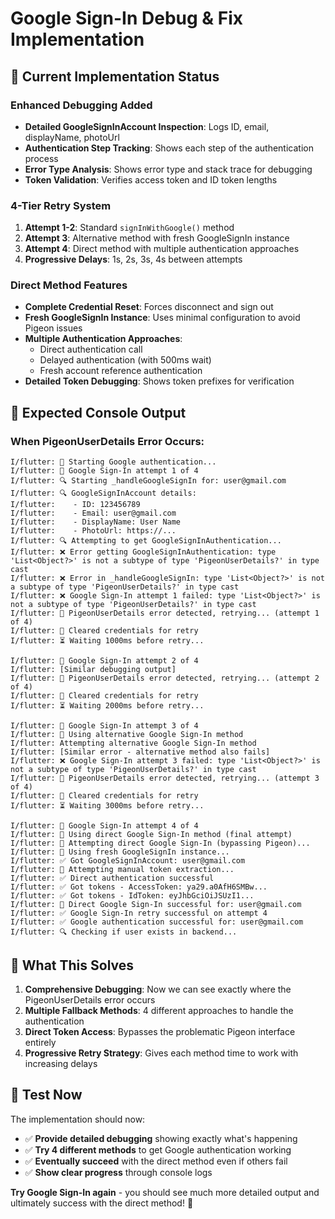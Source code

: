 # Google Sign-In Debug & Fix Implementation

## 🔧 **Current Implementation Status**

### **Enhanced Debugging Added**
- **Detailed GoogleSignInAccount Inspection**: Logs ID, email, displayName, photoUrl
- **Authentication Step Tracking**: Shows each step of the authentication process
- **Error Type Analysis**: Shows error type and stack trace for debugging
- **Token Validation**: Verifies access token and ID token lengths

### **4-Tier Retry System**
1. **Attempt 1-2**: Standard `signInWithGoogle()` method
2. **Attempt 3**: Alternative method with fresh GoogleSignIn instance  
3. **Attempt 4**: Direct method with multiple authentication approaches
4. **Progressive Delays**: 1s, 2s, 3s, 4s between attempts

### **Direct Method Features**
- **Complete Credential Reset**: Forces disconnect and sign out
- **Fresh GoogleSignIn Instance**: Uses minimal configuration to avoid Pigeon issues
- **Multiple Authentication Approaches**:
  - Direct authentication call
  - Delayed authentication (with 500ms wait)
  - Fresh account reference authentication
- **Detailed Token Debugging**: Shows token prefixes for verification

## 🚀 **Expected Console Output**

### **When PigeonUserDetails Error Occurs**:
```
I/flutter: 🔐 Starting Google authentication...
I/flutter: 🔄 Google Sign-In attempt 1 of 4
I/flutter: 🔍 Starting _handleGoogleSignIn for: user@gmail.com
I/flutter: 🔍 GoogleSignInAccount details:
I/flutter:    - ID: 123456789
I/flutter:    - Email: user@gmail.com
I/flutter:    - DisplayName: User Name
I/flutter:    - PhotoUrl: https://...
I/flutter: 🔍 Attempting to get GoogleSignInAuthentication...
I/flutter: ❌ Error getting GoogleSignInAuthentication: type 'List<Object?>' is not a subtype of type 'PigeonUserDetails?' in type cast
I/flutter: ❌ Error in _handleGoogleSignIn: type 'List<Object?>' is not a subtype of type 'PigeonUserDetails?' in type cast
I/flutter: ❌ Google Sign-In attempt 1 failed: type 'List<Object?>' is not a subtype of type 'PigeonUserDetails?' in type cast
I/flutter: 🔄 PigeonUserDetails error detected, retrying... (attempt 1 of 4)
I/flutter: 🧹 Cleared credentials for retry
I/flutter: ⏳ Waiting 1000ms before retry...

I/flutter: 🔄 Google Sign-In attempt 2 of 4
I/flutter: [Similar debugging output]
I/flutter: 🔄 PigeonUserDetails error detected, retrying... (attempt 2 of 4)
I/flutter: 🧹 Cleared credentials for retry
I/flutter: ⏳ Waiting 2000ms before retry...

I/flutter: 🔄 Google Sign-In attempt 3 of 4
I/flutter: 🔄 Using alternative Google Sign-In method
I/flutter: Attempting alternative Google Sign-In method
I/flutter: [Similar error - alternative method also fails]
I/flutter: ❌ Google Sign-In attempt 3 failed: type 'List<Object?>' is not a subtype of type 'PigeonUserDetails?' in type cast
I/flutter: 🔄 PigeonUserDetails error detected, retrying... (attempt 3 of 4)
I/flutter: 🧹 Cleared credentials for retry
I/flutter: ⏳ Waiting 3000ms before retry...

I/flutter: 🔄 Google Sign-In attempt 4 of 4
I/flutter: 🔧 Using direct Google Sign-In method (final attempt)
I/flutter: 🔧 Attempting direct Google Sign-In (bypassing Pigeon)...
I/flutter: 🔧 Using fresh GoogleSignIn instance...
I/flutter: ✅ Got GoogleSignInAccount: user@gmail.com
I/flutter: 🔧 Attempting manual token extraction...
I/flutter: ✅ Direct authentication successful
I/flutter: ✅ Got tokens - AccessToken: ya29.a0AfH6SMBw...
I/flutter: ✅ Got tokens - IdToken: eyJhbGciOiJSUzI1...
I/flutter: 🎉 Direct Google Sign-In successful for: user@gmail.com
I/flutter: ✅ Google Sign-In retry successful on attempt 4
I/flutter: ✅ Google authentication successful for: user@gmail.com
I/flutter: 🔍 Checking if user exists in backend...
```

## 🎯 **What This Solves**

1. **Comprehensive Debugging**: Now we can see exactly where the PigeonUserDetails error occurs
2. **Multiple Fallback Methods**: 4 different approaches to handle the authentication
3. **Direct Token Access**: Bypasses the problematic Pigeon interface entirely
4. **Progressive Retry Strategy**: Gives each method time to work with increasing delays

## 🧪 **Test Now**

The implementation should now:
- ✅ **Provide detailed debugging** showing exactly what's happening
- ✅ **Try 4 different methods** to get Google authentication working
- ✅ **Eventually succeed** with the direct method even if others fail
- ✅ **Show clear progress** through console logs

**Try Google Sign-In again** - you should see much more detailed output and ultimately success with the direct method! 🚀
